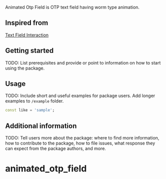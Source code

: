 Animated Otp Field is OTP text field having worm type animation.

## Inspired from
[Text Field Interaction](https://dribbble.com/shots/5005121-Text-Field-Interaction-Experiment-IV)

## Getting started

TODO: List prerequisites and provide or point to information on how to
start using the package.

## Usage

TODO: Include short and useful examples for package users. Add longer examples
to `/example` folder.

```dart
const like = 'sample';
```

## Additional information

TODO: Tell users more about the package: where to find more information, how to
contribute to the package, how to file issues, what response they can expect
from the package authors, and more.
# animated_otp_field
